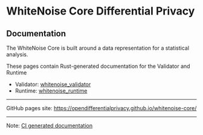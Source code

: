 # WhiteNoise Core Differential Privacy

## Documentation

The WhiteNoise Core is built around a data representation for a statistical analysis.

These pages contain Rust-generated documentation for the Validator and Runtime

- Validator: [whitenoise_validator](https://opendifferentialprivacy.github.io/whitenoise-core/doc/whitenoise_validator/index.html)
- Runtime: [whitenoise_runtime](https://opendifferentialprivacy.github.io/whitenoise-core/doc/whitenoise_runtime/index.html)

---

GitHub pages site: https://opendifferentialprivacy.github.io/whitenoise-core/

---

Note: [CI generated documentation](https://github.com/opendifferentialprivacy/whitenoise-core/blob/develop/.travis.yml)
